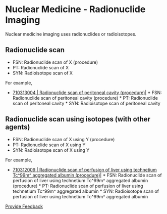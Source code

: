 # Nuclear Medicine - Radionuclide Imaging

Nuclear medicine imaging uses radionuclides or radioisotopes.

## Radionuclide scan

  * FSN: Radionuclide scan of X (procedure) 
  * PT: Radionuclide scan of X 
  * SYN: Radioisotope scan of X

For example, 

* [ 710313004 | Radionuclide scan of peritoneal cavity (procedure)|](http://snomed.info/id/710313004 "710313004 | Radionuclide scan of peritoneal cavity \(procedure\) |")
      * FSN: Radionuclide scan of peritoneal cavity (procedure)
      * PT: Radionuclide scan of peritoneal cavity
      * SYN: Radioisotope scan of peritoneal cavity

## Radionuclide scan using isotopes (with other agents)

  * FSN: Radionuclide scan of X using Y (procedure) 
  * PT: Radionuclide scan of X using Y
  * SYN: Radioisotope scan of X using Y

For example,

* [ 710312009 | Radionuclide scan of perfusion of liver using technetium Tc^99m^ aggregated albumin (procedure)|](http://snomed.info/id/710312009 "710312009 | Radionuclide scan of perfusion of liver using technetium Tc^99m^ aggregated albumin \(procedure\) |")
      * FSN: Radionuclide scan of perfusion of liver using technetium Tc^99m^ aggregated albumin (procedure)
      * PT: Radionuclide scan of perfusion of liver using technetium Tc^99m^ aggregated albumin
      * SYN: Radioisotope scan of perfusion of liver using technetium Tc^99m^ aggregated albumin







<a href="https://docs.google.com/forms/d/e/1FAIpQLScTmbZIf0UEQwYDkY27EEWBkaiYkHSbR0_9DmFrMLXoQLyL7Q/viewform?usp=pp_url&entry.1767247133=SCT+Editorial+Guide&entry.670899847=Nuclear%20Medicine%20-%20Radionuclide%20Imaging" class="button primary">Provide Feedback</a>
